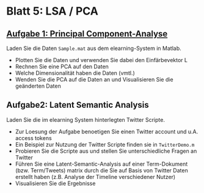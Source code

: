 # Blatt 5: LSA / PCA

## [Aufgabe 1: Principal Component-Analyse](Aufgabe1.m)

Laden Sie die Daten `Sample.mat` aus dem elearning-System in Matlab.

- Plotten Sie die Daten und verwenden Sie dabei den Einfärbevektor L
- Rechnen Sie eine PCA auf den Daten
- Welche Dimensionalität haben die Daten (vmtl.)
- Wenden Sie die PCA auf die Daten an und Visualisieren Sie die geänderten Daten

## Aufgabe2: Latent Semantic Analysis

Laden Sie die im elearning System hinterlegten Twitter Scripte.

- Zur Loesung der Aufgabe benoetigen Sie einen Twitter account und u.A. access tokens
- Ein Beispiel zur Nutzung der Twitter Scripte finden sie in `TwitterDemo.m`
- Probieren Sie die Scripte aus und stellen Sie unterschiedliche Fragen an Twitter
- Führen Sie eine Latent-Semantic-Analysis auf einer Term-Dokument (bzw. Term/Tweets) matrix durch die Sie auf Basis von Twitter Daten erstellt haben (z.B. Analyse der Timeline verschiedener Nutzer)
- Visualisieren Sie die Ergebnisse
